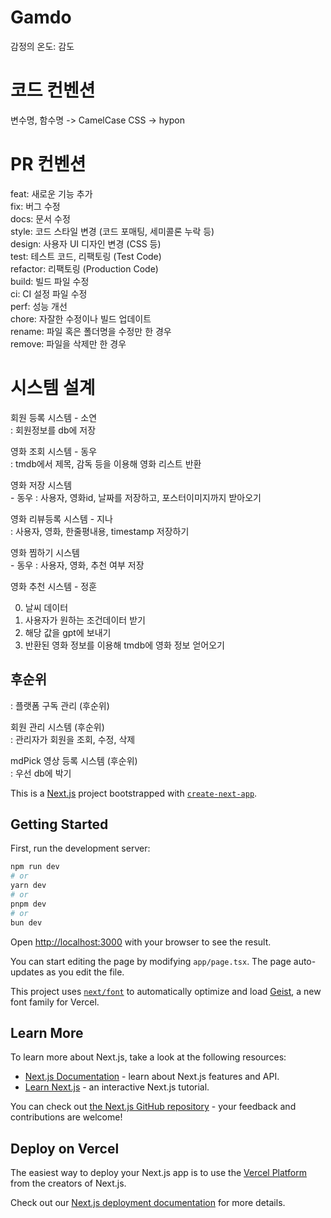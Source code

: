 # Gamdo

감정의 온도: 감도

# 코드 컨벤션

변수명, 함수명 -> CamelCase
CSS -> hypon

# PR 컨벤션

feat: 새로운 기능 추가 <br >
fix: 버그 수정<br >
docs: 문서 수정<br >
style: 코드 스타일 변경 (코드 포매팅, 세미콜론 누락 등)<br >
design: 사용자 UI 디자인 변경 (CSS 등)<br >
test: 테스트 코드, 리팩토링 (Test Code)<br >
refactor: 리팩토링 (Production Code)<br >
build: 빌드 파일 수정<br >
ci: CI 설정 파일 수정<br >
perf: 성능 개선<br >
chore: 자잘한 수정이나 빌드 업데이트<br >
rename: 파일 혹은 폴더명을 수정만 한 경우<br >
remove: 파일을 삭제만 한 경우<br >

# 시스템 설계

회원 등록 시스템 - 소연<br >
: 회원정보를 db에 저장<br >

영화 조회 시스템 - 동우<br >
: tmdb에서 제목, 감독 등을 이용해 영화 리스트 반환<br >

영화 저장 시스템<br > - 동우
: 사용자, 영화id, 날짜를 저장하고, 포스터이미지까지 받아오기<br >

영화 리뷰등록 시스템 - 지나<br >
: 사용자, 영화, 한줄평내용, timestamp 저장하기<br >

영화 찜하기 시스템<br > - 동우
: 사용자, 영화, 추천 여부 저장<br >

영화 추천 시스템 - 정훈<br >

0. 날씨 데이터<br >
1. 사용자가 원하는 조건데이터 받기<br >
2. 해당 값을 gpt에 보내기<br >
3. 반환된 영화 정보를 이용해 tmdb에 영화 정보 얻어오기<br >

## 후순위

: 플랫폼 구독 관리 (후순위)<br >

회원 관리 시스템 (후순위)<br >
: 관리자가 회원을 조회, 수정, 삭제<br >

mdPick 영상 등록 시스템 (후순위)<br >
: 우선 db에 박기 <br >

This is a [Next.js](https://nextjs.org) project bootstrapped with [`create-next-app`](https://nextjs.org/docs/app/api-reference/cli/create-next-app).

## Getting Started

First, run the development server:

```bash
npm run dev
# or
yarn dev
# or
pnpm dev
# or
bun dev
```

Open [http://localhost:3000](http://localhost:3000) with your browser to see the result.

You can start editing the page by modifying `app/page.tsx`. The page auto-updates as you edit the file.

This project uses [`next/font`](https://nextjs.org/docs/app/building-your-application/optimizing/fonts) to automatically optimize and load [Geist](https://vercel.com/font), a new font family for Vercel.

## Learn More

To learn more about Next.js, take a look at the following resources:

- [Next.js Documentation](https://nextjs.org/docs) - learn about Next.js features and API.
- [Learn Next.js](https://nextjs.org/learn) - an interactive Next.js tutorial.

You can check out [the Next.js GitHub repository](https://github.com/vercel/next.js) - your feedback and contributions are welcome!

## Deploy on Vercel

The easiest way to deploy your Next.js app is to use the [Vercel Platform](https://vercel.com/new?utm_medium=default-template&filter=next.js&utm_source=create-next-app&utm_campaign=create-next-app-readme) from the creators of Next.js.

Check out our [Next.js deployment documentation](https://nextjs.org/docs/app/building-your-application/deploying) for more details.
